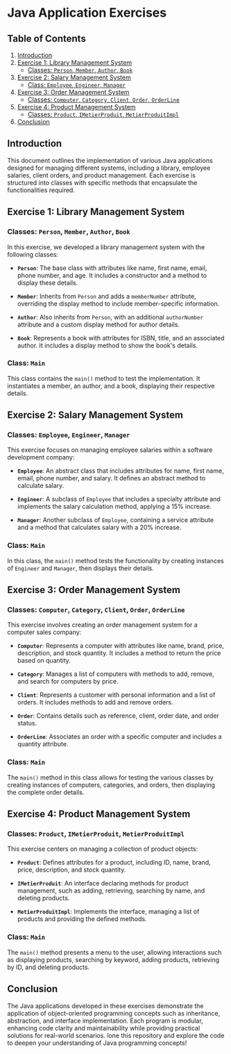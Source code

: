 # Java Application Exercises

## Table of Contents
1. [Introduction](#introduction)
2. [Exercise 1: Library Management System](#exercise-1-library-management-system)
   - [Classes: `Person`, `Member`, `Author`, `Book`](#classes-person-member-author-book)
3. [Exercise 2: Salary Management System](#exercise-2-salary-management-system)
   - [Class: `Employee`, `Engineer`, `Manager`](#class-employee-engineer-manager)
4. [Exercise 3: Order Management System](#exercise-3-order-management-system)
   - [Classes: `Computer`, `Category`, `Client`, `Order`, `OrderLine`](#classes-computer-category-client-order-orderline)
5. [Exercise 4: Product Management System](#exercise-4-product-management-system)
   - [Classes: `Product`, `IMetierProduit`, `MetierProduitImpl`](#classes-product-imetierproduit-metierproduitimpl)
6. [Conclusion](#conclusion)

## Introduction
This document outlines the implementation of various Java applications designed for managing different systems, including a library, employee salaries, client orders, and product management. Each exercise is structured into classes with specific methods that encapsulate the functionalities required.

## Exercise 1: Library Management System

### Classes: `Person`, `Member`, `Author`, `Book`

In this exercise, we developed a library management system with the following classes:

- **`Person`**: The base class with attributes like name, first name, email, phone number, and age. It includes a constructor and a method to display these details.
  
- **`Member`**: Inherits from `Person` and adds a `memberNumber` attribute, overriding the display method to include member-specific information.

- **`Author`**: Also inherits from `Person`, with an additional `authorNumber` attribute and a custom display method for author details.

- **`Book`**: Represents a book with attributes for ISBN, title, and an associated author. It includes a display method to show the book's details.

### Class: `Main`

This class contains the `main()` method to test the implementation. It instantiates a member, an author, and a book, displaying their respective details.

## Exercise 2: Salary Management System

### Classes: `Employee`, `Engineer`, `Manager`

This exercise focuses on managing employee salaries within a software development company:

- **`Employee`**: An abstract class that includes attributes for name, first name, email, phone number, and salary. It defines an abstract method to calculate salary.

- **`Engineer`**: A subclass of `Employee` that includes a specialty attribute and implements the salary calculation method, applying a 15% increase.

- **`Manager`**: Another subclass of `Employee`, containing a service attribute and a method that calculates salary with a 20% increase.

### Class: `Main`

In this class, the `main()` method tests the functionality by creating instances of `Engineer` and `Manager`, then displays their details.

## Exercise 3: Order Management System

### Classes: `Computer`, `Category`, `Client`, `Order`, `OrderLine`

This exercise involves creating an order management system for a computer sales company:

- **`Computer`**: Represents a computer with attributes like name, brand, price, description, and stock quantity. It includes a method to return the price based on quantity.

- **`Category`**: Manages a list of computers with methods to add, remove, and search for computers by price.

- **`Client`**: Represents a customer with personal information and a list of orders. It includes methods to add and remove orders.

- **`Order`**: Contains details such as reference, client, order date, and order status.

- **`OrderLine`**: Associates an order with a specific computer and includes a quantity attribute.

### Class: `Main`

The `main()` method in this class allows for testing the various classes by creating instances of computers, categories, and orders, then displaying the complete order details.

## Exercise 4: Product Management System

### Classes: `Product`, `IMetierProduit`, `MetierProduitImpl`

This exercise centers on managing a collection of product objects:

- **`Product`**: Defines attributes for a product, including ID, name, brand, price, description, and stock quantity.

- **`IMetierProduit`**: An interface declaring methods for product management, such as adding, retrieving, searching by name, and deleting products.

- **`MetierProduitImpl`**: Implements the interface, managing a list of products and providing the defined methods.

### Class: `Main`

The `main()` method presents a menu to the user, allowing interactions such as displaying products, searching by keyword, adding products, retrieving by ID, and deleting products.

## Conclusion
The Java applications developed in these exercises demonstrate the application of object-oriented programming concepts such as inheritance, abstraction, and interface implementation. Each program is modular, enhancing code clarity and maintainability while providing practical solutions for real-world scenarios.
lone this repository and explore the code to deepen your understanding of Java programming concepts!
